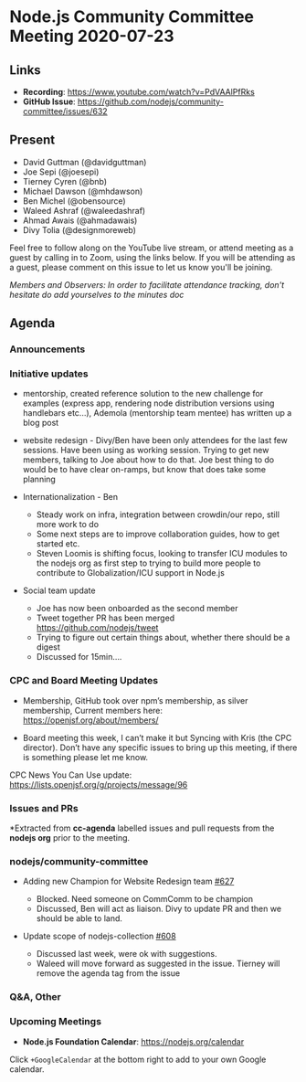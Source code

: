 # Node.js  Community Committee Meeting 2020-07-23

## Links

* **Recording**: https://www.youtube.com/watch?v=PdVAAlPfRks
* **GitHub Issue**: https://github.com/nodejs/community-committee/issues/632

## Present

* David Guttman (@davidguttman)
* Joe Sepi (@joesepi)
* Tierney Cyren (@bnb)
* Michael Dawson (@mhdawson)
* Ben Michel (@obensource)
* Waleed Ashraf (@waleedashraf)
* Ahmad Awais (@ahmadawais)
* Divy Tolia (@designmoreweb)

Feel free to follow along on the YouTube live stream, or attend meeting as a guest 
by calling in to Zoom, using the links below. If you will be attending as a guest, 
please comment on this issue to let us know you'll be joining.

*Members and Observers: In order to facilitate attendance tracking, don't hesitate do add yourselves to the minutes doc*

## Agenda

### Announcements

### Initiative updates

* mentorship, created reference solution to the new challenge for examples (express app, rendering node distribution versions using handlebars etc...), Ademola (mentorship team mentee) has written up a blog post

* website redesign - Divy/Ben have been only attendees for the last few sessions. Have been using as working session. Trying to get new members, talking to Joe about how to do that. Joe best thing to do would be to have clear on-ramps, but know that does take some planning

* Internationalization - Ben
  * Steady work on infra, integration between crowdin/our repo, still more work to do
  * Some next steps are to improve collaboration guides, how to get started etc.
  * Steven Loomis is shifting focus, looking to transfer ICU modules to the nodejs org as first step to trying to build more people to contribute to Globalization/ICU support in Node.js
* Social team update
  * Joe has now been onboarded as the second member
  * Tweet together PR has been merged https://github.com/nodejs/tweet
  * Trying to figure out certain things about, whether there should be a digest
  * Discussed for 15min….


### CPC and Board Meeting Updates

* Membership, GitHub took over npm’s membership, as silver membership, Current members here: https://openjsf.org/about/members/

* Board meeting this week, I can’t make it but Syncing with Kris (the CPC director). Don’t have any specific issues to bring up this meeting, if there is something please let me know.

CPC News You Can Use update: https://lists.openjsf.org/g/projects/message/96
 

### Issues and PRs 

*Extracted from **cc-agenda** labelled issues and pull requests from the **nodejs org** prior to the meeting.

### nodejs/community-committee

* Adding new Champion for Website Redesign team [#627](https://github.com/nodejs/community-committee/pull/627)
  * Blocked. Need someone on CommComm to be champion
  * Discussed, Ben will act as liaison.  Divy to update PR and then we should be able to land.

* Update scope of nodejs-collection [#608](https://github.com/nodejs/community-committee/issues/608)
  * Discussed last week, were ok with suggestions. 
  * Waleed will move forward as suggested in the issue. Tierney will remove the agenda tag from
     the issue


### Q&A, Other

### Upcoming Meetings

* **Node.js Foundation Calendar**: https://nodejs.org/calendar

Click `+GoogleCalendar` at the bottom right to add to your own Google calendar.


